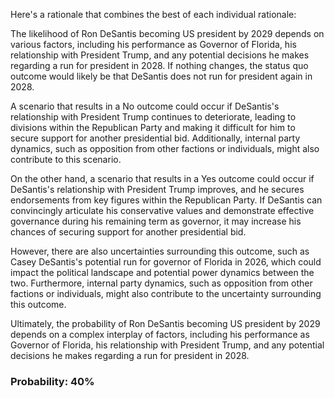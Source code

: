 Here's a rationale that combines the best of each individual rationale:

The likelihood of Ron DeSantis becoming US president by 2029 depends on various factors, including his performance as Governor of Florida, his relationship with President Trump, and any potential decisions he makes regarding a run for president in 2028. If nothing changes, the status quo outcome would likely be that DeSantis does not run for president again in 2028.

A scenario that results in a No outcome could occur if DeSantis's relationship with President Trump continues to deteriorate, leading to divisions within the Republican Party and making it difficult for him to secure support for another presidential bid. Additionally, internal party dynamics, such as opposition from other factions or individuals, might also contribute to this scenario.

On the other hand, a scenario that results in a Yes outcome could occur if DeSantis's relationship with President Trump improves, and he secures endorsements from key figures within the Republican Party. If DeSantis can convincingly articulate his conservative values and demonstrate effective governance during his remaining term as governor, it may increase his chances of securing support for another presidential bid.

However, there are also uncertainties surrounding this outcome, such as Casey DeSantis's potential run for governor of Florida in 2026, which could impact the political landscape and potential power dynamics between the two. Furthermore, internal party dynamics, such as opposition from other factions or individuals, might also contribute to the uncertainty surrounding this outcome.

Ultimately, the probability of Ron DeSantis becoming US president by 2029 depends on a complex interplay of factors, including his performance as Governor of Florida, his relationship with President Trump, and any potential decisions he makes regarding a run for president in 2028.

### Probability: 40%
